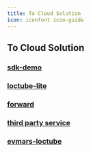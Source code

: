 ```yaml
---
title: To Cloud Solution
icon: iconfont icon-guide
---
```


## To Cloud Solution

### [sdk-demo](sdk-demo/README.md)


<!-- @import "../sequenceDiagram/sdk-demo.md" -->
<!-- @include: ../sequenceDiagram/sdk-demo.md -->


### [loctube-lite](loctube-lite/README.md)

<!-- @import "../sequenceDiagram/loctube-lite.md" -->
<!-- @include: ../sequenceDiagram/loctube-lite.md -->


### [forward](forward/README.md)

<!-- @import "../sequenceDiagram/forward.md" -->
<!-- @include: ../sequenceDiagram/forward.md -->

### [third party service](third-party/README.md)


<!-- @import "../sequenceDiagram/third-party.md" -->
<!-- @include: ../sequenceDiagram/third-party.md -->

### [evmars-loctube](loctube/README.md)

<!-- @import "../sequenceDiagram/loctube.md" -->
<!-- @include: ../sequenceDiagram/loctube.md -->
